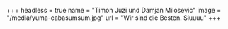 +++
headless = true
name = "Timon Juzi und Damjan Milosevic"
image = "/media/yuma-cabasumsum.jpg"
url = "Wir sind die Besten. Siuuuu"
+++
